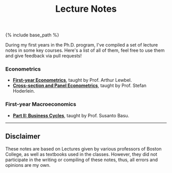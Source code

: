﻿---
layout: archive
title: "Lecture Notes"
permalink: /lect/
author_profile: true
redirect_from:
  - /lectures/
  - /lect.html
---

{% include base_path %}

During my first years in the Ph.D. program, I've compiled a set of lecture notes in some key courses. Here's a list of all of them, feel free to use them and give feedback via pull requests!

### Econometrics

- [__First-year Econometrics__](https://github.com/sarkispa/LectureNotes/blob/master/metrics/7772_INTRO/7772_LectureNotes.pdf), taught by Prof. Arthur Lewbel.
- [__Cross-section and Panel Econometrics__](https://github.com/sarkispa/LectureNotes/blob/master/metrics/8822_CSPDE/8822_LectureNotes.pdf), taught by Prof. Stefan Hoderlein.

### First-year Macroeconomics

- [__Part II: Business Cycles__](https://github.com/sarkispa/LectureNotes/blob/master/macro/7751_M02/7751_LectureNotes.pdf), taught by Prof. Susanto Basu.

------

## Disclaimer

These notes are based on Lectures given by various professors of Boston College, as well as textbooks used in the classes. However, they did not participate in the writing or compiling of these notes, thus, all errors and opinions are my own.
